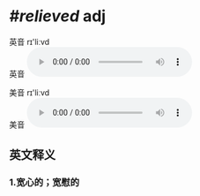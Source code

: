 # ***\#relieved*** adj
英音 rɪ'liːvd  
英音
<audio src="./media/relieved1.aac" controls="controls"></audio>

美音 rɪ'liːvd  
美音
<audio src="./media/relieved2.aac" controls="controls"></audio>



  

英文释义
---
### 1.**宽心的；宽慰的**  


